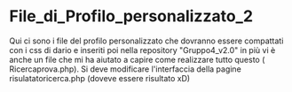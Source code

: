 # File_di_Profilo_personalizzato_2
Qui ci sono i file del profilo personalizzato che dovranno essere compattati con i css di dario e inseriti poi nella repository "Gruppo4_v2.0" in più vi è anche un file che mi ha aiutato a capire come realizzare tutto questo ( Ricercaprova.php).     Si deve modificare l'interfaccia della pagine risulatatoricerca.php (doveve essere risultato xD)
